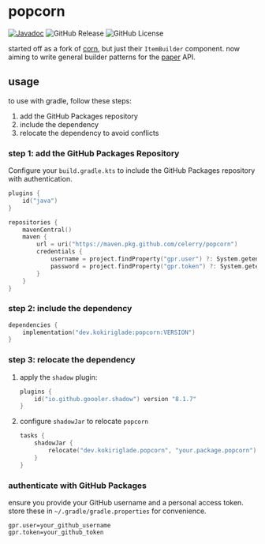 # popcorn

[![Javadoc](https://img.shields.io/badge/JavaDoc-Online-green)](https://celerry.github.io/popcorn/javadoc/)
![GitHub Release](https://img.shields.io/github/v/release/celerry/popcorn)
![GitHub License](https://img.shields.io/github/license/celerry/popcorn)


started off as a fork of [corn](https://github.com/broccolai/corn), but just their `ItemBuilder` component. now aiming to write general builder patterns for the [paper](https://github.com/PaperMC/paper) API.

## usage

to use with gradle, follow these steps:

1. add the GitHub Packages repository
2. include the dependency
3. relocate the dependency to avoid conflicts

### step 1: add the GitHub Packages Repository

Configure your `build.gradle.kts` to include the GitHub Packages repository with authentication.

```kotlin
plugins {
    id("java")
}

repositories {
    mavenCentral()
    maven {
        url = uri("https://maven.pkg.github.com/celerry/popcorn")
        credentials {
            username = project.findProperty("gpr.user") ?: System.getenv("GITHUB_ACTOR")
            password = project.findProperty("gpr.token") ?: System.getenv("GITHUB_TOKEN")
        }
    }
}
```

### step 2: include the dependency
```kotlin
dependencies {
    implementation("dev.kokiriglade:popcorn:VERSION")
}
```

### step 3: relocate the dependency
1. apply the `shadow` plugin:
    ```kotlin
    plugins {
        id("io.github.goooler.shadow") version "8.1.7"
    }
    ```
2. configure `shadowJar` to relocate `popcorn`
    ```kotlin
    tasks {
        shadowJar {
            relocate("dev.kokiriglade.popcorn", "your.package.popcorn")
        }
    }
    ```

### authenticate with GitHub Packages
ensure you provide your GitHub username and a personal access token.
store these in `~/.gradle/gradle.properties` for  convenience.

```properties
gpr.user=your_github_username
gpr.token=your_github_token
```